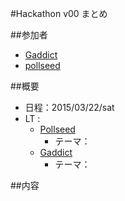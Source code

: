 #Hackathon v00 まとめ

##参加者
* [Gaddict](https://github.com/Gaddict)
* [pollseed](https://github.com/pollseed)

##概要
* 日程：2015/03/22/sat
* LT : 
  * [Pollseed](https://github.com/pollseed)
    * テーマ：
  * [Gaddict](https://github.com/Gaddict)
    * テーマ：

##内容

